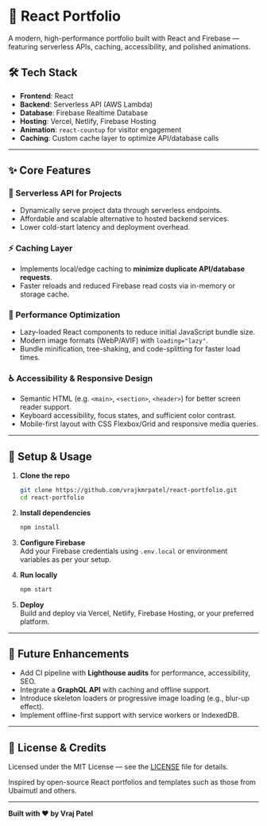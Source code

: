 # 🚀 React Portfolio 

A modern, high-performance portfolio built with React and Firebase — featuring serverless APIs, caching, accessibility, and polished animations.

## 🛠️ Tech Stack

- **Frontend**: React
- **Backend**: Serverless API (AWS Lambda)
- **Database**: Firebase Realtime Database
- **Hosting**: Vercel, Netlify, Firebase Hosting
- **Animation**: `react-countup` for visitor engagement
- **Caching**: Custom cache layer to optimize API/database calls

---

## ✨ Core Features

### 🔗 Serverless API for Projects
- Dynamically serve project data through serverless endpoints.
- Affordable and scalable alternative to hosted backend services.
- Lower cold-start latency and deployment overhead.

### ⚡ Caching Layer
- Implements local/edge caching to **minimize duplicate API/database requests**.
- Faster reloads and reduced Firebase read costs via in-memory or storage cache.

### 🚀 Performance Optimization
- Lazy-loaded React components to reduce initial JavaScript bundle size.
- Modern image formats (WebP/AVIF) with `loading="lazy"`.
- Bundle minification, tree-shaking, and code-splitting for faster load times.

### ♿ Accessibility & Responsive Design
- Semantic HTML (e.g. `<main>`, `<section>`, `<header>`) for better screen reader support.
- Keyboard accessibility, focus states, and sufficient color contrast.
- Mobile-first layout with CSS Flexbox/Grid and responsive media queries.

---

## 🚀 Setup & Usage

1. **Clone the repo**  
   ```bash
   git clone https://github.com/vrajkmrpatel/react-portfolio.git
   cd react-portfolio
   ```

2. **Install dependencies**  
   ```bash
   npm install
   ```

3. **Configure Firebase**  
   Add your Firebase credentials using `.env.local` or environment variables as per your setup.

4. **Run locally**  
   ```bash
   npm start
   ```

5. **Deploy**  
   Build and deploy via Vercel, Netlify, Firebase Hosting, or your preferred platform.

---

## 🧠 Future Enhancements

- Add CI pipeline with **Lighthouse audits** for performance, accessibility, SEO.
- Integrate a **GraphQL API** with caching and offline support.
- Introduce skeleton loaders or progressive image loading (e.g., blur-up effect).
- Implement offline-first support with service workers or IndexedDB.

---

## 📄 License & Credits

Licensed under the MIT License — see the [LICENSE](LICENSE) file for details.

Inspired by open-source React portfolios and templates such as those from Ubaimutl and others.

---

**Built with ❤️ by Vraj Patel**  
